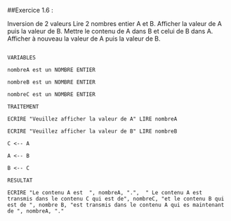 ##Exercice 1.6 : 

Inversion de 2 valeurs Lire 2 nombres entier A et B. Afficher la valeur de A puis la valeur de B. Mettre le contenu de A dans B et celui de B dans A. Afficher à nouveau la valeur de A puis la valeur de B.

```

VARIABLES

nombreA est un NOMBRE ENTIER

nombreB est un NOMBRE ENTIER

nombreC est un NOMBRE ENTIER

TRAITEMENT

ECRIRE "Veuillez afficher la valeur de A" LIRE nombreA

ECRIRE "Veuillez afficher la valeur de B" LIRE nombreB

C <-- A

A <-- B

B <-- C

RESULTAT

ECRIRE "Le contenu A est  ", nombreA, ".",  " Le contenu A est transmis dans le contenu C qui est de", nombreC, "et le contenu B qui est de ", nombre B, "est transmis dans le contenu A qui es maintenant de ", nombreA, "." 
```